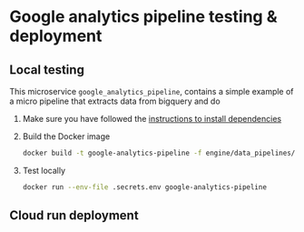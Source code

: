 # Google analytics pipeline testing & deployment

## Local testing

This microservice `google_analytics_pipeline`, contains a simple example of a micro pipeline that extracts data from bigquery and do

1. Make sure you have followed the [instructions to install dependencies](../../microservices/README.md)
2. Build the Docker image

   ```bash
   docker build -t google-analytics-pipeline -f engine/data_pipelines/microservices/google_analytics_pipeline/Dockerfile .
   ```

3. Test locally

   ```bash
   docker run --env-file .secrets.env google-analytics-pipeline
   ```

## Cloud run deployment
